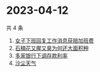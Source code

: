 # 2023-04-12

共 4 条

<!-- BEGIN ZHIHUSEARCH -->
<!-- 最后更新时间 Wed Apr 12 2023 09:58:07 GMT+0800 (China Standard Time) -->
1. [女子下班回复工作消息获赔加班费](https://www.zhihu.com/search?q=女子下班回复工作消息获赔加班费)
1. [石楠花又腥又臭为何还大面积种](https://www.zhihu.com/search?q=石楠花又腥又臭为何还大面积种)
1. [多家银行下调存款利率](https://www.zhihu.com/search?q=多家银行下调存款利率)
1. [沙尘天气](https://www.zhihu.com/search?q=沙尘天气)
<!-- END ZHIHUSEARCH -->
